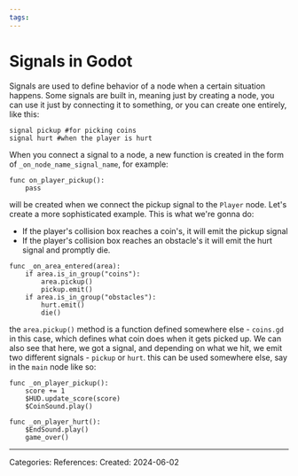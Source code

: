 ```yaml
---
tags:
---
```

# Signals in Godot
Signals are used to define behavior of a node when a certain situation happens. Some signals are built in, meaning just by creating a node, you can use it just by connecting it to something, or you can create one entirely, like this:
```godot
signal pickup #for picking coins
signal hurt #when the player is hurt
```

When you connect a signal to a node, a new function is created in the form of `_on_node_name_signal_name`, for example:
```
func on_player_pickup():
	pass
```
will be created when we connect the pickup signal to the `Player` node. Let's create a more sophisticated example. This is what we're gonna do:

- If the player's collision box reaches a coin's, it will emit the pickup signal
- If the player's collision box reaches an obstacle's it will emit the hurt signal and promptly die.
``` godot
func _on_area_entered(area):
	if area.is_in_group("coins"):
		area.pickup()
		pickup.emit()
	if area.is_in_group("obstacles"):
		hurt.emit()
		die()
```
the `area.pickup()` method is a function defined somewhere else - `coins.gd` in this case, which defines what coin does when it gets picked up. We can also see that here, we got a signal, and depending on what we hit, we emit two different signals - `pickup` or `hurt`. this can be used somewhere else, say in the `main` node like so:
``` godot
func _on_player_pickup():
	score += 1
	$HUD.update_score(score)
	$CoinSound.play()

func _on_player_hurt():
	$EndSound.play()
	game_over()
```



---
Categories: 
References:
Created: 2024-06-02

